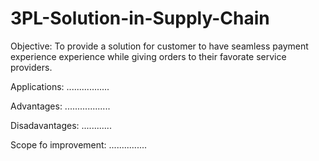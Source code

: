 # 3PL-Solution-in-Supply-Chain
Objective: To provide a solution for customer to have seamless payment experience experience while giving orders to their favorate service providers.

Applications:
.................

Advantages:
..................

Disadavantages:
............

Scope fo improvement:
...............
